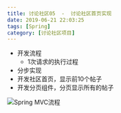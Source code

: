 ```yaml
---
title: 讨论社区05  -  讨论社区首页实现
date: 2019-06-21 22:03:25
tags: [Spring]
category: [讨论社区项目]
---
```


- 开发流程
  - 1次请求的执行过程
- 分步实现
- 开发社区首页，显示前10个帖子
- 开发分页组件，分页显示所有的帖子

![Spring MVC流程](https://s1.ax1x.com/2020/09/08/wQUmSP.png)